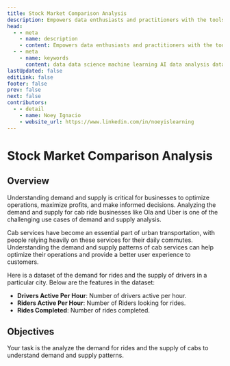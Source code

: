 ```yaml
---
title: Stock Market Comparison Analysis
description: Empowers data enthusiasts and practitioners with the tools and knowledge to unlock the potential of data.
head:
  - - meta
    - name: description
    - content: Empowers data enthusiasts and practitioners with the tools and knowledge to unlock the potential of data.
  - - meta
    - name: keywords
      content: data data science machine learning AI data analysis data-driven data enthusiasts data practitioners
lastUpdated: false
editLink: false
footer: false
prev: false
next: false
contributors:
  - - detail
    - name: Noey Ignacio
    - website_url: https://www.linkedin.com/in/noeyislearning
---
```


# Stock Market Comparison Analysis

<DownloadBadge githubURL=""></DownloadBadge>

## Overview

Understanding demand and supply is critical for businesses to optimize operations, maximize profits, and make informed decisions. Analyzing the demand and supply for cab ride businesses like Ola and Uber is one of the challenging use cases of demand and supply analysis.

Cab services have become an essential part of urban transportation, with people relying heavily on these services for their daily commutes. Understanding the demand and supply patterns of cab services can help optimize their operations and provide a better user experience to customers.

Here is a dataset of the demand for rides and the supply of drivers in a particular city. Below are the features in the dataset:

- **Drivers Active Per Hour**: Number of drivers active per hour.
- **Riders Active Per Hour**: Number of Riders looking for rides.
- **Rides Completed**: Number of rides completed.

## Objectives

Your task is the analyze the demand for rides and the supply of cabs to understand demand and supply patterns.
